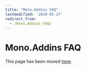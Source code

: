 ```yaml
---
title: "Mono.Addins FAQ"
lastmodified: '2010-05-27'
redirect_from:
  - /Mono.Addins_FAQ/
---
```


Mono.Addins FAQ
===============

This page has been moved [here](http://monoaddins.codeplex.com/wikipage?title=FAQ&referringTitle=Documentation).
